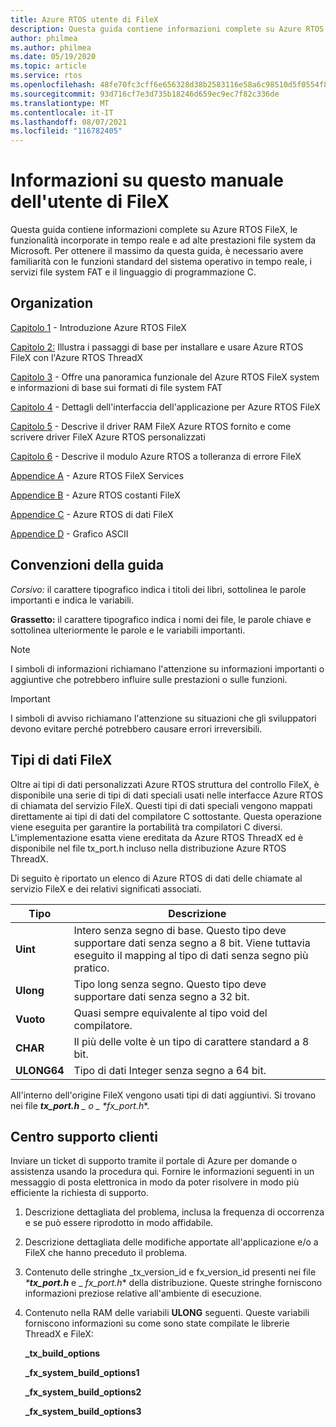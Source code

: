 ```yaml
---
title: Azure RTOS utente di FileX
description: Questa guida contiene informazioni complete su Azure RTOS FileX, l'ambiente ad alte prestazioni in tempo file system di Microsoft.
author: philmea
ms.author: philmea
ms.date: 05/19/2020
ms.topic: article
ms.service: rtos
ms.openlocfilehash: 48fe70fc3cff6e656328d38b2583116e58a6c98510d5f0554f81a7b728f95457
ms.sourcegitcommit: 93d716cf7e3d735b18246d659ec9ec7f82c336de
ms.translationtype: MT
ms.contentlocale: it-IT
ms.lasthandoff: 08/07/2021
ms.locfileid: "116782405"
---
```

# <a name="about-this-filex-user-guide"></a>Informazioni su questo manuale dell'utente di FileX

Questa guida contiene informazioni complete su Azure RTOS FileX, le funzionalità incorporate in tempo reale e ad alte prestazioni file system da Microsoft. Per ottenere il massimo da questa guida, è necessario avere familiarità con le funzioni standard del sistema operativo in tempo reale, i servizi file system FAT e il linguaggio di programmazione C.

## <a name="organization"></a>Organization

[Capitolo 1](chapter1.md) - Introduzione Azure RTOS FileX

[Capitolo 2:](chapter2.md) Illustra i passaggi di base per installare e usare Azure RTOS FileX con l'Azure RTOS ThreadX

[Capitolo 3](chapter3.md) - Offre una panoramica funzionale del Azure RTOS FileX system e informazioni di base sui formati di file system FAT

[Capitolo 4](chapter4.md) - Dettagli dell'interfaccia dell'applicazione per Azure RTOS FileX

[Capitolo 5](chapter5.md) - Descrive il driver RAM FileX Azure RTOS fornito e come scrivere driver FileX Azure RTOS personalizzati

[Capitolo 6](chapter6.md) - Descrive il modulo Azure RTOS a tolleranza di errore FileX

[Appendice A](appendix-a.md) - Azure RTOS FileX Services

[Appendice B](appendix-b.md) - Azure RTOS costanti FileX

[Appendice C](appendix-c.md) - Azure RTOS di dati FileX

[Appendice D](appendix-d.md) - Grafico ASCII

## <a name="guide-conventions"></a>Convenzioni della guida

*Corsivo:* il carattere tipografico indica i titoli dei libri, sottolinea le parole importanti e indica le variabili.

**Grassetto:** il carattere tipografico indica i nomi dei file, le parole chiave e sottolinea ulteriormente le parole e le variabili importanti.

> [!NOTE]
> I simboli di informazioni richiamano l'attenzione su informazioni importanti o aggiuntive che potrebbero influire sulle prestazioni o sulle funzioni.

> [!IMPORTANT]
> I simboli di avviso richiamano l'attenzione su situazioni che gli sviluppatori devono evitare perché potrebbero causare errori irreversibili.

## <a name="filex-data-types"></a>Tipi di dati FileX

Oltre ai tipi di dati personalizzati Azure RTOS struttura del controllo FileX, è disponibile una serie di tipi di dati speciali usati nelle interfacce Azure RTOS di chiamata del servizio FileX. Questi tipi di dati speciali vengono mappati direttamente ai tipi di dati del compilatore C sottostante. Questa operazione viene eseguita per garantire la portabilità tra compilatori C diversi. L'implementazione esatta viene ereditata da Azure RTOS ThreadX ed è disponibile nel file tx_port.h incluso nella distribuzione Azure RTOS ThreadX.

Di seguito è riportato un elenco di Azure RTOS di dati delle chiamate al servizio FileX e dei relativi significati associati.

| Tipo  | Descrizione  |
|---|---|
| **Uint** | Intero senza segno di base. Questo tipo deve supportare dati senza segno a 8 bit. Viene tuttavia eseguito il mapping al tipo di dati senza segno più pratico. |
| **Ulong** | Tipo long senza segno. Questo tipo deve supportare dati senza segno a 32 bit. |
| **Vuoto** | Quasi sempre equivalente al tipo void del compilatore. |
| **CHAR** | Il più delle volte è un tipo di carattere standard a 8 bit. |
| **ULONG64** | Tipo di dati Integer senza segno a 64 bit. |

All'interno dell'origine FileX vengono usati tipi di dati aggiuntivi. Si trovano nei file ***tx_port.h** _ o _ *_fx_port.h_**.

## <a name="customer-support-center"></a>Centro supporto clienti

Inviare un ticket di supporto tramite il portale di Azure per domande o assistenza usando la procedura qui. Fornire le informazioni seguenti in un messaggio di posta elettronica in modo da poter risolvere in modo più efficiente la richiesta di supporto.

1. Descrizione dettagliata del problema, inclusa la frequenza di occorrenza e se può essere riprodotto in modo affidabile.
2. Descrizione dettagliata delle modifiche apportate all'applicazione e/o a FileX che hanno preceduto il problema.
3. Contenuto delle stringhe _tx_version_id e fx_version_id presenti nei file _***tx_port.h**_ e _ *_fx_port.h_** della distribuzione. Queste stringhe forniscono informazioni preziose relative all'ambiente di esecuzione.
4. Contenuto nella RAM delle variabili **ULONG** seguenti. Queste variabili forniscono informazioni su come sono state compilate le librerie ThreadX e FileX:

    **_tx_build_options**

    **_fx_system_build_options1**

    **_fx_system_build_options2**

    **_fx_system_build_options3**
